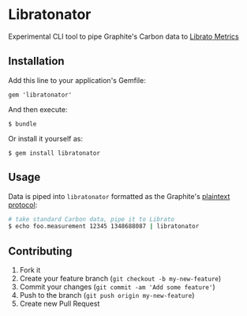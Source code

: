# Libratonator

Experimental CLI tool to pipe Graphite's Carbon data to [Librato Metrics](http://metrics.librato.com)

## Installation

Add this line to your application's Gemfile:

    gem 'libratonator'

And then execute:

    $ bundle

Or install it yourself as:

    $ gem install libratonator

## Usage

Data is piped into `libratonator` formatted as the Graphite's [plaintext protocol](http://graphite.readthedocs.org/en/latest/feeding-carbon.html):

```bash
# take standard Carbon data, pipe it to Librato
$ echo foo.measurement 12345 1348688087 | libratonator
```

## Contributing

1. Fork it
2. Create your feature branch (`git checkout -b my-new-feature`)
3. Commit your changes (`git commit -am 'Add some feature'`)
4. Push to the branch (`git push origin my-new-feature`)
5. Create new Pull Request
